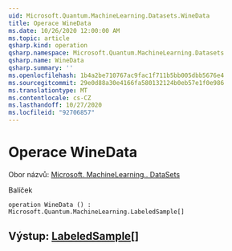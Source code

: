```yaml
---
uid: Microsoft.Quantum.MachineLearning.Datasets.WineData
title: Operace WineData
ms.date: 10/26/2020 12:00:00 AM
ms.topic: article
qsharp.kind: operation
qsharp.namespace: Microsoft.Quantum.MachineLearning.Datasets
qsharp.name: WineData
qsharp.summary: ''
ms.openlocfilehash: 1b4a2be710767ac9fac1f711b5bb005dbb5676e4
ms.sourcegitcommit: 29e0d88a30e4166fa580132124b0eb57e1f0e986
ms.translationtype: MT
ms.contentlocale: cs-CZ
ms.lasthandoff: 10/27/2020
ms.locfileid: "92706857"
---
```

# <a name="winedata-operation"></a>Operace WineData

Obor názvů: [Microsoft. MachineLearning.. DataSets](xref:Microsoft.Quantum.MachineLearning.Datasets)

Balíček [](https://nuget.org/packages/)




```qsharp
operation WineData () : Microsoft.Quantum.MachineLearning.LabeledSample[]
```


## <a name="output--labeledsample"></a>Výstup: [LabeledSample](xref:Microsoft.Quantum.MachineLearning.LabeledSample)[]

